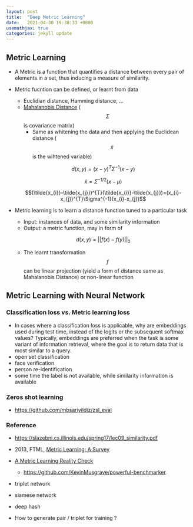 ```yaml
---
layout: post
title:  "Deep Metric Learning"
date:   2021-04-30 19:38:33 +0800
usemathjax: true
categories: jekyll update
---
```


## Metric Learning

- A Metric is a function that quantifies a distance between every pair of elements in a set, thus inducing a measure of similarity.
- Metric fucntion can be defined, or learnt from data
  - Euclidian distance, Hamming distance, ...
  - [Mahalanobis Distance](https://en.wikipedia.org/wiki/Mahalanobis_distance) ($$\Sigma$$ is covariance matrix)
    - Same as whitening the data and then applying the Euclidean distance ($$\widetilde{x}$$ is the wihtened variable)

  $$d(x,y)=(x-y)^{T}\Sigma^{-1}(x-y)$$


  $$\widetilde{x} = \Sigma^{-1/2}(x-\mu)$$

  $$(\tilde{x_{i}}-\tilde{x_{j}})^{T}(\tilde{x_{i}}-\tilde{x_{j}})=(x_{i}-x_{j})^{T}\Sigma^{-1}(x_{i}-x_{j})$$

- Metric learning is to learn a distance function tuned to a particular task
  - Input: instances of data, and some similarity information
  - Output: a metric function, may in form of

  $$d(x,y)=||f(x)-f(y)||_{2}$$
    
    - The learnt transformation $$f$$ can be linear projection (yield a form of distance same as  Mahalanobis Distance) or non-linear function

  
## Metric Learning with Neural Network

### Classification loss vs. Metric learning loss
- In cases where a classification loss is applicable, why are embeddings used during test time, instead of the logits or the subsequent softmax values? Typically, embeddings are preferred when the task is some variant of information retrieval, where the goal is to return data that is most similar to a query.
- open set classification 
- face verification
- person re-identification
- some time the label is not available, while similarity information is available

### Zeros shot learning 
- <https://github.com/mbsariyildiz/zsl_eval>


### Reference
- <https://slazebni.cs.illinois.edu/spring17/lec09_similarity.pdf>
- 2013, FTML, [Metric Learning: A Survey](https://ieeexplore.ieee.org/document/8186753)
- [A Metric Learning Reality Check](https://arxiv.org/pdf/2003.08505.pdf)
  - <https://github.com/KevinMusgrave/powerful-benchmarker>

 
- triplet network
- siamese network
- deep hash 




- How to generate pair / triplet for training ? 
